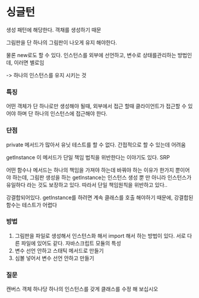 # 싱글턴

생성 패턴에 해당한다. 객채를 생성하기 때문

그림판을 단 하나의 그림판이 나오게 유지 해야한다.

물론 new로도 할 수 있다. 인스턴스를 외부에 선언하고, 변수로 상태를관리하는 방법인데, 이러면 별로임 

-> 하나의 인스턴스를 유지 시키는 것

### 특징
 어떤 객체가 단 하나로만 생성해야 될때, 외부에서 접근 할때 클라이언트가 접근할 수 있어야 하며 단 하나의 인스턴스에 접근해야 한다.

### 단점
private 메서드가 많아서 유닛 테스트를 할 수 없다. 간접적으로 할 수 있는데 어려움

getInstance 이 메서드가 단일 책임 법칙을 위반한다는 이야기도 있다. SRP

어떤 함수나 메서드는 하나의 책임을 가져야 하는데 바꿔야 하는 이유가 한가지 뿐이어야 하는데, 그림판 생성을 하는 getInstance는 인스턴스 생성 뿐 만 아니라 인스턴스가 유일하다 라는 것도 보장하고 있다. 따라서 단일 책임원칙을 위반하고 있다..

강결합되어있다. getInstance를 하려면 계속 클래스를 호출 해야하기 때문에, 강결합된 함수는 테스트가 어렵다 


### 방법

1. 그림판을 파일로 생성해서 인스턴스화 해서 import 해서 하는 방법이 있다. 서로 다른 파일에 있어도 같다. 자바스크립트 모듈의 특성 
2. 변수 선언 안하고 스태틱 메서드로 만들기
3. 심볼 넣어서 변수 선언 안하고 만들기

### 질문

캔버스 객체 하나당 하나의 인스턴스를 갖게 클래스를 수정 해 보십시오